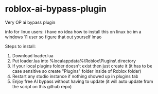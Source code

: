 # roblox-ai-bypass-plugin
Very OP ai bypass plugin

info for linux users: i have no idea how to install this on linux bc im a windows 11 user so figure that out yourself lmao

Steps to install:
1. Download loader.lua
2. Put loader.lua into %localappdata%\Roblox\Plugins\ directory
3. If your local plugins folder doesn't exist then just create it (it has to be case sensitive so create "Plugins" folder inside of Roblox folder)
4. Restart any studio instance if nothing showed up in plugins tab
5. Enjoy free AI bypass without having to update (it will auto update from the script on this github repo)